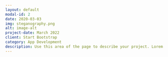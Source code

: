 ```yaml
---
layout: default
modal-id: 2
date: 2020-03-03
img: steganography.png
alt: image-alt
project-date: March 2022
client: Start Bootstrap
category: App Development
description: Use this area of the page to describe your project. Lorem ipsum dolor sit amet, consectetur adipisicing elit. Mollitia neque assumenda ipsam nihil, molestias magnam, recusandae quos quis inventore quisquam velit asperiores, vitae? Reprehenderit soluta, eos quod consequuntur itaque. Nam.
---
```


